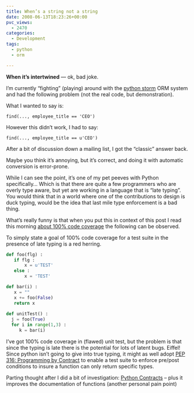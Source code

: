 ```yaml
---
title: When’s a string not a string
date: 2008-06-13T18:23:26+00:00
pvc_views:
  - 2470
categories:
  - Development
tags:
  - python
  - orm

---
```

<p dir="ltr" style="margin-right: 0px">
  <strong>When it&#8217;s intertwined</strong> &#8212; ok, bad joke.
</p>

I&#8217;m currently &#8220;fighting&#8221; (playing) around with the [python storm][1] ORM system and had the following problem (not the real code, but demonstration).

What I wanted to say is:

```
find(..., employee_title == 'CEO')
```

However this didn&#8217;t work, I had to say:

```
find(..., employee_title == u'CEO')
```

After a bit of discussion down a mailing list, I got the &#8220;classic&#8221; answer back.

Maybe you think it&#8217;s annoying, but it&#8217;s correct, and doing it with automatic conversion is error-prone.

While I can see the point, it&#8217;s one of my pet peeves with Python specifically&#8230; Which is that there are quite a few programmers who are overly type aware, but yet are working in a language that is &#8220;late typing&#8221;.&nbsp;&nbsp; You would think that in a world where one of the contributions to design is duck typing, would be the idea that last mile type enforcement is a bad thing.

What&#8217;s really funny is that when you put this in context of this post I read this morning [about 100% code coverage][2] the following can be observed.

To simply state a goal of 100% code coverage for a test suite in the presence of late typing is a red herring.&nbsp; 

```python
def foo(flg) :
   if flg :
       x = u'TEST'
   else :
       x = 'TEST'

def bar(i) :
   x = ""
   x += foo(False)
   return x
   
def unitTest() : 
  j = foo(True)
  for i in range(1,3) :
     k = bar(i)
```

I&#8217;ve got 100% code coverage in (flawed) unit test, but the problem is that since the typing is late there is the potential for lots of latent bugs. Eiffel! Since python isn&#8217;t going to give into true typing, it might as well adopt [PEP 316: Programming by Contract][3] to enable a test suite to enforce pre/post conditions to insure a function can only return specific types. 

Parting thought after I did a bit of investigation: [Python Contracts][4] &#8211; plus it improves the documentation of functions (another personal pain point)

 [1]: https://storm.canonical.com/
 [2]: http://blog.obishawn.com/2008/06/why-you-should-have-100-code-test.html
 [3]: http://www.python.org/dev/peps/pep-0316/
 [4]: http://www.wayforward.net/pycontract/
